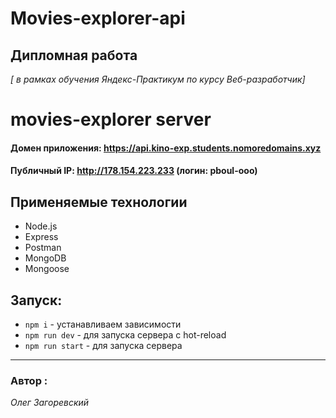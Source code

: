 # Movies-explorer-api
## Дипломная работа
*[ в рамках обучения Яндекс-Практикум по курсу Веб-разработчик]*


# movies-explorer server

#### Домен приложения: https://api.kino-exp.students.nomoredomains.xyz
#### Публичный IP: http://178.154.223.233 (логин: pboul-ooo)

## Применяемые технологии

* Node.js
* Express
* Postman
* MongoDB
* Mongoose


## Запуск:

* `npm i` - устанавливаем зависимости
* `npm run dev` - для запуска сервера с hot-reload
* `npm run start` - для запуска сервера

---

 ### Автор :
 *Олег Загоревский*
